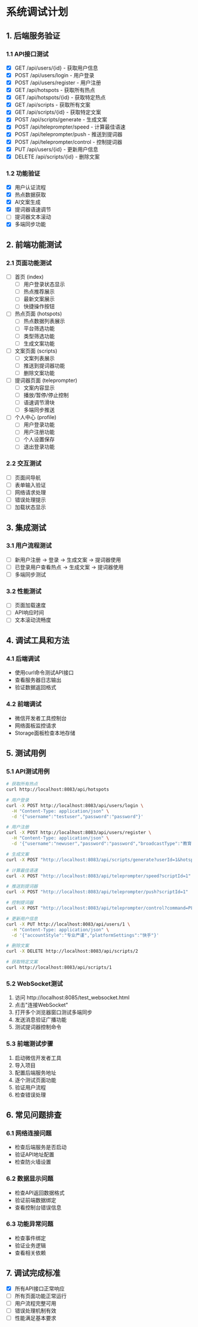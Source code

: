 # 系统调试计划

## 1. 后端服务验证

### 1.1 API接口测试
- [x] GET /api/users/{id} - 获取用户信息
- [x] POST /api/users/login - 用户登录
- [x] POST /api/users/register - 用户注册
- [x] GET /api/hotspots - 获取所有热点
- [x] GET /api/hotspots/{id} - 获取特定热点
- [x] GET /api/scripts - 获取所有文案
- [x] GET /api/scripts/{id} - 获取特定文案
- [x] POST /api/scripts/generate - 生成文案
- [x] POST /api/teleprompter/speed - 计算最佳语速
- [x] POST /api/teleprompter/push - 推送到提词器
- [x] POST /api/teleprompter/control - 控制提词器
- [x] PUT /api/users/{id} - 更新用户信息
- [x] DELETE /api/scripts/{id} - 删除文案

### 1.2 功能验证
- [x] 用户认证流程
- [x] 热点数据获取
- [x] AI文案生成
- [x] 提词器语速调节
- [ ] 提词器文本滚动
- [x] 多端同步功能

## 2. 前端功能测试

### 2.1 页面功能测试
- [ ] 首页 (index)
  - [ ] 用户登录状态显示
  - [ ] 热点推荐展示
  - [ ] 最新文案展示
  - [ ] 快捷操作按钮

- [ ] 热点页面 (hotspots)
  - [ ] 热点数据列表展示
  - [ ] 平台筛选功能
  - [ ] 类型筛选功能
  - [ ] 生成文案功能

- [ ] 文案页面 (scripts)
  - [ ] 文案列表展示
  - [ ] 推送到提词器功能
  - [ ] 删除文案功能

- [ ] 提词器页面 (teleprompter)
  - [ ] 文案内容显示
  - [ ] 播放/暂停/停止控制
  - [ ] 语速调节滑块
  - [ ] 多端同步推送

- [ ] 个人中心 (profile)
  - [ ] 用户登录功能
  - [ ] 用户注册功能
  - [ ] 个人设置保存
  - [ ] 退出登录功能

### 2.2 交互测试
- [ ] 页面间导航
- [ ] 表单输入验证
- [ ] 网络请求处理
- [ ] 错误处理提示
- [ ] 加载状态显示

## 3. 集成测试

### 3.1 用户流程测试
- [ ] 新用户注册 → 登录 → 生成文案 → 提词器使用
- [ ] 已登录用户查看热点 → 生成文案 → 提词器使用
- [ ] 多端同步测试

### 3.2 性能测试
- [ ] 页面加载速度
- [ ] API响应时间
- [ ] 文本滚动流畅度

## 4. 调试工具和方法

### 4.1 后端调试
- 使用curl命令测试API接口
- 查看服务器日志输出
- 验证数据返回格式

### 4.2 前端调试
- 微信开发者工具控制台
- 网络面板监控请求
- Storage面板检查本地存储

## 5. 测试用例

### 5.1 API测试用例
```bash
# 获取所有热点
curl http://localhost:8083/api/hotspots

# 用户登录
curl -X POST http://localhost:8083/api/users/login \
  -H "Content-Type: application/json" \
  -d '{"username":"testuser","password":"password"}'

# 用户注册
curl -X POST http://localhost:8083/api/users/register \
  -H "Content-Type: application/json" \
  -d '{"username":"newuser","password":"password","broadcastType":"教育"}'

# 生成文案
curl -X POST "http://localhost:8083/api/scripts/generate?userId=1&hotspotId=1"

# 计算最佳语速
curl -X POST "http://localhost:8083/api/teleprompter/speed?scriptId=1"

# 推送到提词器
curl -X POST "http://localhost:8083/api/teleprompter/push?scriptId=1"

# 控制提词器
curl -X POST "http://localhost:8083/api/teleprompter/control?command=PLAY"

# 更新用户信息
curl -X PUT http://localhost:8083/api/users/1 \
  -H "Content-Type: application/json" \
  -d '{"accountStyle":"专业严谨","platformSettings":"快手"}'

# 删除文案
curl -X DELETE http://localhost:8083/api/scripts/2

# 获取特定文案
curl http://localhost:8083/api/scripts/1
```

### 5.2 WebSocket测试
1. 访问 http://localhost:8085/test_websocket.html
2. 点击"连接WebSocket"
3. 打开多个浏览器窗口测试多端同步
4. 发送消息验证广播功能
5. 测试提词器控制命令

### 5.3 前端测试步骤
1. 启动微信开发者工具
2. 导入项目
3. 配置后端服务地址
4. 逐个测试页面功能
5. 验证用户流程
6. 检查错误处理

## 6. 常见问题排查

### 6.1 网络连接问题
- 检查后端服务是否启动
- 验证API地址配置
- 检查防火墙设置

### 6.2 数据显示问题
- 检查API返回数据格式
- 验证前端数据绑定
- 查看控制台错误信息

### 6.3 功能异常问题
- 检查事件绑定
- 验证业务逻辑
- 查看相关依赖

## 7. 调试完成标准

- [x] 所有API接口正常响应
- [ ] 所有页面功能正常运行
- [ ] 用户流程完整可用
- [ ] 错误处理机制有效
- [ ] 性能满足基本要求